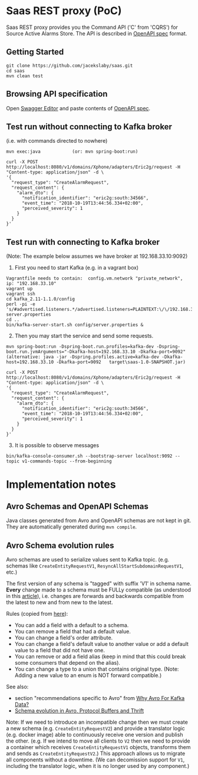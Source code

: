 # Saas REST proxy (PoC)

Saas REST proxy provides you the Command API ('C' from 'CQRS') for Source Active Alarms Store. 
The API is described in [OpenAPI spec](/jacekslaby/saas/src/doc/openapi.yaml) format.

## Getting Started

```
git clone https://github.com/jacekslaby/saas.git
cd saas
mvn clean test
```

## Browsing API specification

Open [Swagger Editor](https://editor.swagger.io/) and paste contents of [OpenAPI spec](/jacekslaby/saas/src/doc/openapi.yaml).

## Test run without connecting to Kafka broker 
(i.e. with commands directed to nowhere)
```
mvn exec:java            (or: mvn spring-boot:run)

curl -X POST http://localhost:8080/v1/domains/Xphone/adapters/Eric2g/request -H "Content-type: application/json" -d \
'{
  "request_type": "CreateAlarmRequest",
  "request_content": {
    "alarm_dto": {
      "notification_identifier": "eric2g:south:34566",
      "event_time": "2018-10-19T13:44:56.334+02:00",
      "perceived_severity": 1
    }
  }
}'
```

## Test run with connecting to Kafka broker
(Note: The example below assumes we have broker at 192.168.33.10:9092)
1. First you need to start Kafka    (e.g. in a vagrant box)
```
Vagrantfile needs to contain:  config.vm.network "private_network", ip: "192.168.33.10"
vagrant up
vagrant ssh
cd kafka_2.11-1.1.0/config
perl -pi -e 's/#advertised.listeners.*/advertised.listeners=PLAINTEXT:\/\/192.168.33.10:9092/g'  server.properties
cd ..
bin/kafka-server-start.sh config/server.properties &
```

2. Then you may start the service and send some requests.
```
mvn spring-boot:run -Dspring-boot.run.profiles=kafka-dev -Dspring-boot.run.jvmArguments="-Dkafka-host=192.168.33.10 -Dkafka-port=9092"
(alternative: java -jar -Dspring.profiles.active=kafka-dev -Dkafka-host=192.168.33.10 -Dkafka-port=9092   target\saas-1.0-SNAPSHOT.jar)

curl -X POST http://localhost:8080/v1/domains/Xphone/adapters/Eric2g/request -H "Content-type: application/json" -d \
'{
  "request_type": "CreateAlarmRequest",
  "request_content": {
    "alarm_dto": {
      "notification_identifier": "eric2g:south:34566",
      "event_time": "2018-10-19T13:44:56.334+02:00",
      "perceived_severity": 1
    }
  }
}'
```

3. It is possible to observe messages
```
bin/kafka-console-consumer.sh --bootstrap-server localhost:9092 --topic v1-commands-topic --from-beginning
```

# Implementation notes

## Avro Schemas and OpenAPI Schemas

Java classes generated from Avro and OpenAPI schemas are not kept in git.
They are automatically generated during `mvn compile`.

## Avro Schema evolution rules

Avro schemas are used to serialize values sent to Kafka topic. (e.g. schemas like `CreateEntityRequestV1`, `ResyncAllStartSubdomainRequestV1`, etc.)

The first version of any schema is "tagged" with suffix 'V1' in schema name. 
**Every** change made to a schema must be FULLy compatible (as understood in this [article](http://cloudurable.com/blog/kafka-avro-schema-registry/index.html)),
i.e. changes are forwards and backwards compatible from the latest to new and from new to the latest.

Rules (copied from [here](http://cloudurable.com/blog/kafka-avro-schema-registry/index.html)):
- You can add a field with a default to a schema. 
- You can remove a field that had a default value. 
- You can change a field's order attribute. 
- You can change a field's default value to another value or add a default value to a field that did not have one. 
- You can remove or add a field alias (keep in mind that this could break some consumers that depend on the alias). 
- You can change a type to a union that contains original type. 
(Note: Adding a new value to an enum is NOT forward compatible.)

See also:
- section "recommendations specific to Avro" from [Why Avro For Kafka Data?](https://www.confluent.io/blog/avro-kafka-data/)
- [Schema evolution in Avro, Protocol Buffers and Thrift](https://martin.kleppmann.com/2012/12/05/schema-evolution-in-avro-protocol-buffers-thrift.html)

Note: If we need to introduce an incompatible change then we must create a new schema (e.g. `CreateEntityRequestV2`) and provide a translator logic (e.g. docker image) able to continuously receive one version and publish the other. (e.g. If we intend to move all clients to `V2` then we need to provide a container which receives `CreateEntityRequestV1` objects, transforms them and sends as `CreateEntityRequestV2`.)
This approach allows us to migrate all components without a downtime. (We can decomission support for `V1`, including the translator logic, when it is no longer used by any component.)